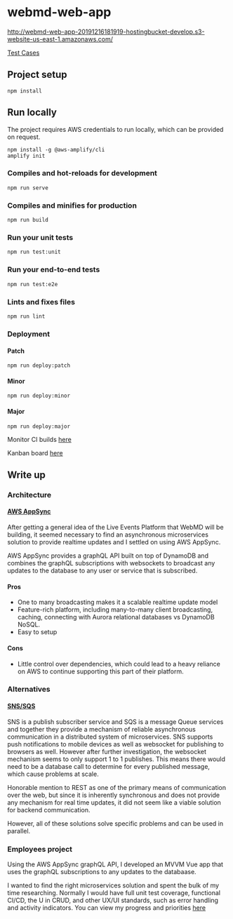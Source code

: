# webmd-web-app

http://webmd-web-app-20191216181919-hostingbucket-develop.s3-website-us-east-1.amazonaws.com/

[Test Cases](docs/TestCases.md)

## Project setup
```
npm install
```

## Run locally
The project requires AWS credentials to run locally, which can be provided on request.  
```
npm install -g @aws-amplify/cli
amplify init
```


### Compiles and hot-reloads for development
```
npm run serve
```

### Compiles and minifies for production
```
npm run build
```

### Run your unit tests
```
npm run test:unit
```

### Run your end-to-end tests
```
npm run test:e2e
```

### Lints and fixes files
```
npm run lint
```


### Deployment
#### Patch
```
npm run deploy:patch
```
#### Minor
```
npm run deploy:minor
```
#### Major
```
npm run deploy:major
```

Monitor CI builds [here](https://circleci.com/gh/DNInterview/webmd-web-app)

Kanban board [here](https://kanbanflow.com/board/q3cRbV)


## Write up

### Architecture

#### [AWS AppSync](docs/images/AWSAppSync.png)

After getting a general idea of the Live Events Platform that WebMD will be building, it seemed necessary to find an asynchronous microservices solution to provide realtime updates and I settled on using AWS AppSync. 

AWS AppSync provides a graphQL API built on top of DynamoDB and combines the graphQL subscriptions with websockets to broadcast any updates to the database to any user or service that is subscribed.

#### Pros
* One to many broadcasting makes it a scalable realtime update model
* Feature-rich platform, including many-to-many client broadcasting, caching, connecting with Aurora relational databases vs DynamoDB NoSQL. 
* Easy to setup

#### Cons
* Little control over dependencies, which could lead to a heavy reliance on AWS to continue supporting this part of their platform.

### Alternatives
#### [SNS/SQS](docs/images/AwsSqsSns.png)
SNS is a publish subscriber service and SQS is a message Queue services and together they provide a mechanism of reliable asynchronous communication in a distributed system of microservices. SNS supports push notifications to mobile devices as well as websocket for publishing to browsers as well. However after further investigation, the websocket mechanism seems to only support 1 to 1 publishes. This means there would need to be a database call to determine for every published message, which cause problems at scale.

Honorable mention to REST as one of the primary means of communication over the web, but since it is inherently synchronous and does not provide any mechanism for real time updates, it did not seem like a viable solution for backend communication.

However, all of these solutions solve specific problems and can be used in parallel.   

### Employees project
Using the AWS AppSync graphQL API, I developed an MVVM Vue app that uses the graphQL subscriptions to any updates to the databaase. 

I wanted to find the right microservices solution and spent the bulk of my time researching. Normally I would have full unit test coverage, functional CI/CD, the U in CRUD, and other UX/UI standards, such as error handling and activity indicators. You can view my progress and priorities [here](https://kanbanflow.com/board/q3cRbV)  


    